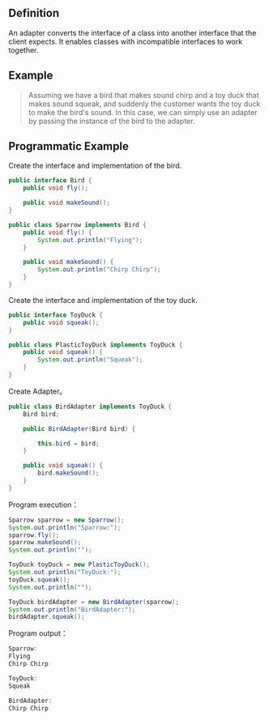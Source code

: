 ## Definition

An adapter converts the interface of a class into another interface that the client expects. It enables classes with incompatible interfaces to work together.

## Example

> Assuming we have a bird that makes sound chirp and a toy duck that makes sound squeak, and suddenly the customer wants the toy duck to make the bird's sound. In this case, we can simply use an adapter by passing the instance of the bird to the adapter.  

## Programmatic Example

Create the interface and implementation of the bird.

```java
public interface Bird {
    public void fly();

    public void makeSound();
}

public class Sparrow implements Bird {
    public void fly() {
        System.out.println("Flying");
    }

    public void makeSound() {
        System.out.println("Chirp Chirp");
    }
}
```

Create the interface and implementation of the toy duck.

```java
public interface ToyDuck {
    public void squeak();
}

public class PlasticToyDuck implements ToyDuck {
    public void squeak() {
        System.out.println("Squeak");
    }
}
```

Create Adapter。

```java
public class BirdAdapter implements ToyDuck {
    Bird bird;

    public BirdAdapter(Bird bird) {

        this.bird = bird;
    }

    public void squeak() {
        bird.makeSound();
    }
}
```

Program execution：

```java
Sparrow sparrow = new Sparrow();
System.out.println("Sparrow:");
sparrow.fly();
sparrow.makeSound();
System.out.println("");

ToyDuck toyDuck = new PlasticToyDuck();
System.out.println("ToyDuck:");
toyDuck.squeak();
System.out.println("");

ToyDuck birdAdapter = new BirdAdapter(sparrow);
System.out.println("BirdAdapter:");
birdAdapter.squeak();
```

Program output：

```java
Sparrow:
Flying
Chirp Chirp

ToyDuck:
Squeak

BirdAdapter:
Chirp Chirp
```
